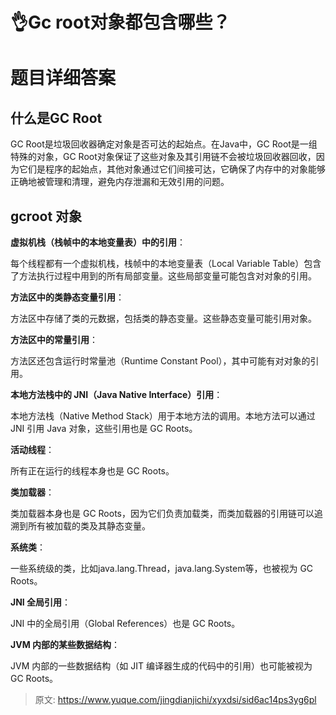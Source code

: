 # 👌Gc root对象都包含哪些？

# 题目详细答案
## 什么是GC Root
GC Root是垃圾回收器确定对象是否可达的起始点。在Java中，GC Root是一组特殊的对象，GC Root对象保证了这些对象及其引用链不会被垃圾回收器回收，因为它们是程序的起始点，其他对象通过它们间接可达，它确保了内存中的对象能够正确地被管理和清理，避免内存泄漏和无效引用的问题。

## gcroot 对象
**虚拟机栈（栈帧中的本地变量表）中的引用**：

每个线程都有一个虚拟机栈，栈帧中的本地变量表（Local Variable Table）包含了方法执行过程中用到的所有局部变量。这些局部变量可能包含对对象的引用。

**方法区中的类静态变量引用**：

方法区中存储了类的元数据，包括类的静态变量。这些静态变量可能引用对象。

**方法区中的常量引用**：

方法区还包含运行时常量池（Runtime Constant Pool），其中可能有对对象的引用。

**本地方法栈中的 JNI（Java Native Interface）引用**：

本地方法栈（Native Method Stack）用于本地方法的调用。本地方法可以通过 JNI 引用 Java 对象，这些引用也是 GC Roots。

**活动线程**：

所有正在运行的线程本身也是 GC Roots。

**类加载器**：

类加载器本身也是 GC Roots，因为它们负责加载类，而类加载器的引用链可以追溯到所有被加载的类及其静态变量。

**系统类**：

一些系统级的类，比如java.lang.Thread，java.lang.System等，也被视为 GC Roots。

**JNI 全局引用**：

JNI 中的全局引用（Global References）也是 GC Roots。

**JVM 内部的某些数据结构**：

JVM 内部的一些数据结构（如 JIT 编译器生成的代码中的引用）也可能被视为 GC Roots。





> 原文: <https://www.yuque.com/jingdianjichi/xyxdsi/sid6ac14ps3yg6pl>